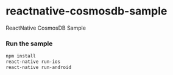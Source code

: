 # reactnative-cosmosdb-sample

ReactNative CosmosDB Sample

### Run the sample

```Bash
npm install
react-native run-ios
react-native run-android
```
